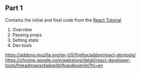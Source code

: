 ## Part 1

Contains the initial and final code from the [React Tutorial](https://reactjs.org/tutorial/tutorial.html#overview)

1. Overview
1. Passing props
1. Setting state
1. Dev tools

https://addons.mozilla.org/en-US/firefox/addon/react-devtools/
https://chrome.google.com/webstore/detail/react-developer-tools/fmkadmapgofadopljbjfkapdkoienihi?hl=en
